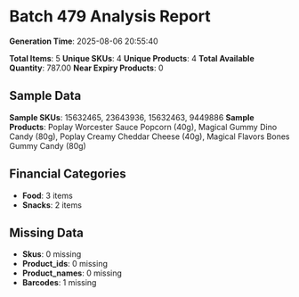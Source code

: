 # Batch 479 Analysis Report

**Generation Time**: 2025-08-06 20:55:40

**Total Items**: 5
**Unique SKUs**: 4
**Unique Products**: 4
**Total Available Quantity**: 787.00
**Near Expiry Products**: 0

## Sample Data
**Sample SKUs**: 15632465, 23643936, 15632463, 9449886
**Sample Products**: Poplay Worcester Sauce Popcorn (40g), Magical Gummy Dino Candy (80g), Poplay Creamy Cheddar Cheese (40g), Magical Flavors Bones Gummy Candy (80g)

## Financial Categories
- **Food**: 3 items
- **Snacks**: 2 items

## Missing Data
- **Skus**: 0 missing
- **Product_ids**: 0 missing
- **Product_names**: 0 missing
- **Barcodes**: 1 missing
